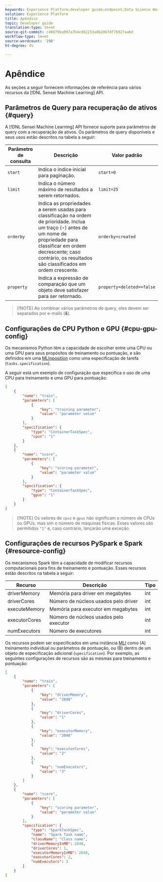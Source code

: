 ```yaml
---
keywords: Experience Platform;developer guide;endpoint;Data Science Workspace;popular topics
solution: Experience Platform
title: Apêndice
topic: Developer guide
translation-type: tm+mt
source-git-commit: c48079ba997a7b4c082253a0b2867df76927aa6d
workflow-type: tm+mt
source-wordcount: '298'
ht-degree: 4%

---
```



# Apêndice

As seções a seguir fornecem informações de referência para vários recursos da [!DNL Sensei Machine Learning] API.

## Parâmetros de Query para recuperação de ativos {#query}

A [!DNL Sensei Machine Learning] API fornece suporte para parâmetros de query com a recuperação de ativos. Os parâmetros de query disponíveis e seus usos estão descritos na tabela a seguir:

| Parâmetro de consulta | Descrição | Valor padrão |
| --------------- | ----------- | ------- |
| `start` | Indica o índice inicial para paginação. | `start=0` |
| `limit` | Indica o número máximo de resultados a serem retornados. | `limit=25` |
| `orderby` | Indica as propriedades a serem usadas para classificação na ordem de prioridade. Inclua um traço (**-**) antes de um nome de propriedade para classificar em ordem decrescente; caso contrário, os resultados são classificados em ordem crescente. | `orderby=created` |
| `property` | Indica a expressão de comparação que um objeto deve satisfazer para ser retornado. | `property=deleted==false` |

>[!NOTE] Ao combinar vários parâmetros de query, eles devem ser separados por e-mails (**&amp;**).

## Configurações de CPU Python e GPU {#cpu-gpu-config}

Os mecanismos Python têm a capacidade de escolher entre uma CPU ou uma GPU para seus propósitos de treinamento ou pontuação, e são definidos em uma [MLInposition](./mlinstances.md) como uma especificação de tarefa (`tasks.specification`).

A seguir está um exemplo de configuração que especifica o uso de uma CPU para treinamento e uma GPU para pontuação:

```json
[
    {
        "name": "train",
        "parameters": [
            {
                "key": "training parameter",
                "value": "parameter value"
            }    
        ],
        "specification": {
            "type": "ContainerTaskSpec",
            "cpus": "1"
        }
    },
    {
        "name": "score",
        "parameters": [
            {
                "key": "scoring parameter",
                "value": "parameter value" 
            }
        ],
        "specification": {
            "type": "ContainerTaskSpec",
            "gpus": "1"
        }
    }
]
```

>[!NOTE] Os valores de `cpus` e `gpus` não significam o número de CPUs ou GPUs, mas sim o número de máquinas físicas. Esses valores são permitidos `"1"` e, caso contrário, lançarão uma exceção.

## Configurações de recursos PySpark e Spark {#resource-config}

Os mecanismos Spark têm a capacidade de modificar recursos computacionais para fins de treinamento e pontuação. Esses recursos estão descritos na tabela a seguir:

| Recurso | Descrição | Tipo |
| -------- | ----------- | ---- |
| driverMemory | Memória para driver em megabytes | int |
| driverCores | Número de núcleos usados pelo driver | int |
| executeMemory | Memória para executor em megabytes | int |
| executorCores | Número de núcleos usados pelo executor | int |
| numExecutors | Número de executores | int |

Os recursos podem ser especificados em uma instância [MLI](./mlinstances.md) como (A) treinamento individual ou parâmetros de pontuação, ou (B) dentro de um objeto de especificação adicional (`specification`). Por exemplo, as seguintes configurações de recursos são as mesmas para treinamento e pontuação:

```json
[
    {
        "name": "train",
        "parameters": [
            {
                "key": "driverMemory",
                "value": "2048"
            },
            {
                "key": "driverCores",
                "value": "1"
            },
            {
                "key": "executorMemory",
                "value": "2048"
            },
            {
                "key": "executorCores",
                "value": "2"
            },
            {
                "key": "numExecutors",
                "value": "3"
            }
        ]
    },
    {
        "name": "score",
        "parameters": [
            {
                "key": "scoring parameter",
                "value": "parameter value"
            }
        ],
        "specification": {
            "type": "SparkTaskSpec",
            "name": "Spark Task name",
            "className": "Class name",
            "driverMemoryInMB": 2048,
            "driverCores": 1,
            "executorMemoryInMB": 2048,
            "executorCores": 2,
            "numExecutors": 3
        }
    }
]
```
